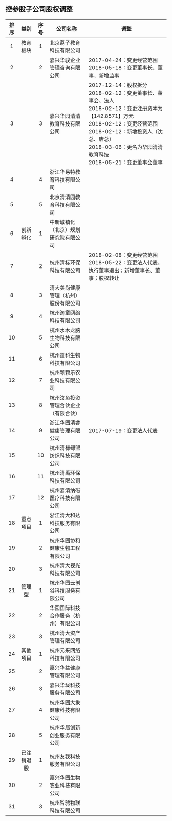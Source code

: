 ## 控参股子公司股权调整

|排序|类别|序号|公司名称|调整|
|:--:|:---:|:--:|----|----|
|1|教育板块|1|北京荔子教育科技有限公司||
|2||2|嘉兴华骏企业管理咨询有限公司|2017-04-24：变更经营范围<br>2018-05-18：变更董事长、董事，新增监事|
|3||3|嘉兴华园清清教育科技有限公司|2017-12-14：股权拆分<br>2018-02-12：变更董事长、董事会、法人<br>2018-02-12：变更注册资本为【142.8571】万元<br>2018-02-12：变更经营范围<br>2018-02-12：新增投资人（沈总、唐总）<br>2018-03-06：更名为华园清清教育科技<br>2018-05-21：变更董事会董事|
|4||4|浙江华易特教育科技有限公司||
|5||5|北京清清园教育科技有限公司||
|6|创新孵化|1|中新城镇化（北京）规划研究院有限公司||
|7||2|杭州清标环保科技有限公司|2018-02-08：变更经营范围<br>2018-05-22：变更法人代表，执行董事退出；新增董事长、董事；股权转让|
|8||3|清大美尚健康管理（杭州）股份有限公司||
|9||4|杭州淘童网络科技有限公司||
|10||5|杭州水木龙脑生物科技有限公司||
|11||6|杭州霆科生物科技有限公司||
|12||7|杭州颗颗乐农业科技有限公司||
|13||8|杭州汶鱼投资管理合伙企业（有限合伙）||
|14||9|浙江华园清睿健康管理有限公司|2017-07-19：变更法人代表|
|15||10|杭州清标绿盟纺织科技有限公司||
|16||11|杭州清禹环保科技有限公司||
|17||12|杭州嘉清纳磁医疗科技有限公司||
|18|重点项目|1|浙江清大和达科技服务有限公司||
|19||2|杭州华园协和健康生物工程有限公司||
|20||3|杭州清大视光科技有限公司||
|21|管理型|1|杭州华园云创谷科技服务有限公司||
|22||2|华园国际科技合作服务（杭州）有限公司||
|23||3|杭州清大资产管理有限公司||
|24|其他项目|1|杭州元来网络科技有限公司||
|25||2|嘉兴华益健康管理有限公司||
|26||3|嘉兴华珑科技服务有限公司||
|27||4|杭州华园大象健康科技有限公司||
|28||5|杭州华居创新创业服务有限公司||
|29|已注销退股|1|杭州友我科技服务有限公司||
|30||2|嘉兴华园生物农业科技有限公司||
|31||3|杭州智骋物联科技有限公司||

